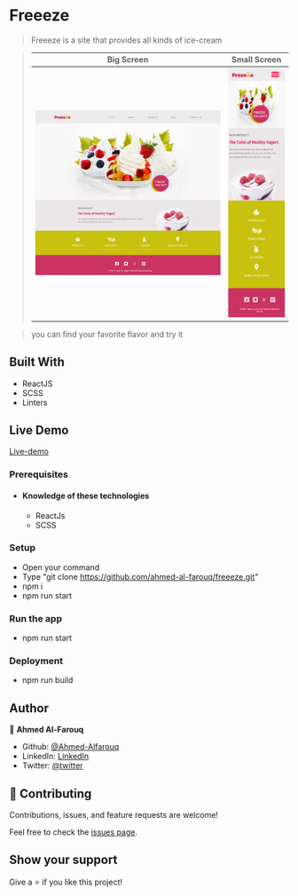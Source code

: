 # Freeeze

> Freeeze is a site that provides all kinds of ice-cream

> |Big Screen       |Small Screen|
> |--------------|--------------|
> |![screenshot](./screenshot.png)|![screenshot2](./screenshot-sm-screen.png)|

> you can find your favorite  flavor and try it
## Built With
- ReactJS
- SCSS
- Linters

## Live Demo
[Live-demo](https://freeeze.pages.dev/)
### Prerequisites
  - #### Knowledge of these technologies
    - ReactJs
    - SCSS
### Setup
  * Open your command
  * Type "git clone https://github.com/ahmed-al-farouq/freeeze.git"
  * npm i
  * npm run start
### Run the app
  * npm run start

### Deployment
  * npm run build
## Author

:bearded_person: **Ahmed Al-Farouq**
  - Github: [@Ahmed-Alfarouq](https://github.com/ahmed-al-farouq)
  - LinkedIn: [LinkedIn](https://www.linkedin.com/in/ahmed-al-farouq/)
  - Twitter: [@twitter](https://twitter.com/ahmed_al_farouq)


## 🤝 Contributing

Contributions, issues, and feature requests are welcome!

Feel free to check the [issues page](../../issues/).

## Show your support

Give a ⭐️ if you like this project!
